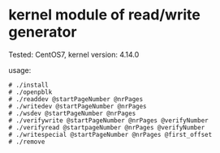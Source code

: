 # kernel module of read/write generator
Tested: CentOS7, kernel version: 4.14.0

usage:
```
# ./install
# ./openpblk
# ./readdev @startPageNumber @nrPages
# ./writedev @startPageNumber @nrPages
# ./wsdev @startPageNumber @nrPages
# ./verifywrite @startPageNumber @nrPages @verifyNumber
# ./verifyread @startpageNumber @nrPages @verifyNumber
# ./writespecial @startPageNumber @nrPages @first_offset
# ./remove
```
